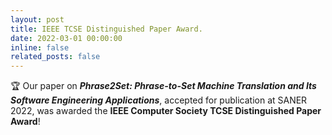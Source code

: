 ```yaml
---
layout: post
title: IEEE TCSE Distinguished Paper Award.
date: 2022-03-01 00:00:00
inline: false
related_posts: false
---
```


:trophy: Our paper on ***Phrase2Set: Phrase-to-Set Machine Translation and Its Software Engineering Applications***, accepted for publication at SANER 2022, was awarded the **IEEE Computer Society TCSE Distinguished Paper Award**!
